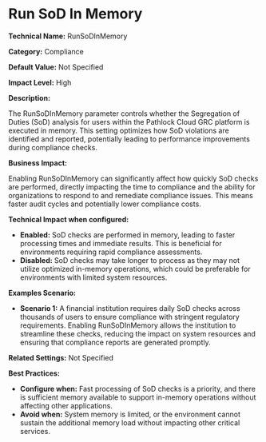 # Run SoD In Memory

**Technical Name:** RunSoDInMemory

**Category:** Compliance

**Default Value:** Not Specified

**Impact Level:** High

**Description:**

The RunSoDInMemory parameter controls whether the Segregation of Duties (SoD) analysis for users within the Pathlock Cloud GRC platform is executed in memory. This setting optimizes how SoD violations are identified and reported, potentially leading to performance improvements during compliance checks.

**Business Impact:**

Enabling RunSoDInMemory can significantly affect how quickly SoD checks are performed, directly impacting the time to compliance and the ability for organizations to respond to and remediate compliance issues. This means faster audit cycles and potentially lower compliance costs.

**Technical Impact when configured:**

- **Enabled:** SoD checks are performed in memory, leading to faster processing times and immediate results. This is beneficial for environments requiring rapid compliance assessments.
- **Disabled:** SoD checks may take longer to process as they may not utilize optimized in-memory operations, which could be preferable for environments with limited system resources.

**Examples Scenario:**

- **Scenario 1:** A financial institution requires daily SoD checks across thousands of users to ensure compliance with stringent regulatory requirements. Enabling RunSoDInMemory allows the institution to streamline these checks, reducing the impact on system resources and ensuring that compliance reports are generated promptly.

**Related Settings:** Not Specified

**Best Practices:** 
- **Configure when:** Fast processing of SoD checks is a priority, and there is sufficient memory available to support in-memory operations without affecting other applications.
- **Avoid when:** System memory is limited, or the environment cannot sustain the additional memory load without impacting other critical services.